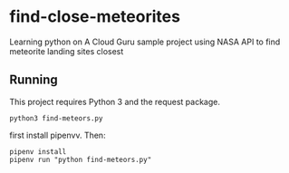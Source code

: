 # find-close-meteorites
Learning python on A Cloud Guru sample project using NASA API to find meteorite landing sites closest

## Running

This project requires Python 3 and the request package.

`python3 find-meteors.py`

first install pipenvv. Then:
```
pipenv install
pipenv run "python find-meteors.py"
```
